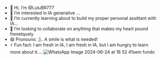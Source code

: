 - 👋 Hi, I’m @LuluBR777
- 👀 I’m interested in IA generative ...
- 🌱 I’m currently learning about to build my proper personal assittant with IA...
- 💞️ I’m looking to collaborate on anything that makes my heart pound frenetquely
- 😄 Pronouns: ;].. A smile is what is needed!
- ⚡ Fun fact: I am fresh in IA, I am fresh in IA, but I am hungry to learn more about it....
![WhatsApp Image 2024-06-24 at 18 52 41sem fundo](https://github.com/LuluBR777/LuluBR777/assets/175282453/ee980a7e-4c66-4a73-9b16-2620687b111c)
<!---
LuluBR777/LuluBR777 is a ✨ special ✨ repository because its `README.md` (this file) appears on your GitHub profile.
You can click the Preview link to take a look at your changes.
--->

